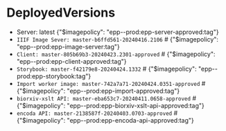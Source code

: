 # DeployedVersions

- Server: latest {"$imagepolicy": "epp--prod:epp-server-approved:tag"}
- `IIIF Image Sever: master-b6ffd561-20240416.2106` # {"$imagepolicy": "epp--prod:epp-image-server:tag"}
- `Client: master-805b69b3-20240423.2301-approved` # {"$imagepolicy": "epp--prod:epp-client-approved:tag"}
- `Storybook: master-f42179e8-20240424.1332` # {"$imagepolicy": "epp--prod:epp-storybook:tag"}
- `Import worker image: master-742a7a71-20240424.0351-approved` # {"$imagepolicy": "epp--prod:epp-import-approved:tag"}
- `biorxiv-xslt API: master-eba653c7-20240411.0658-approved` # {"$imagepolicy": "epp--prod:epp-biorxiv-xslt-api-approved:tag"}
- `encoda API: master-2138587f-20240403.0703-approved` # {"$imagepolicy": "epp--prod:epp-encoda-api-approved:tag"}
